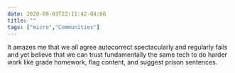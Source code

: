 ```yaml
---
date: 2020-09-03T22:11:42-04:00
title: ""
tags: ["micro","Communities"]
---
```

It amazes me that we all agree autocorrect spectacularly and regularly fails and yet believe that we can trust fundamentally the same tech to do harder work like grade homework, flag content, and suggest prison sentences.
